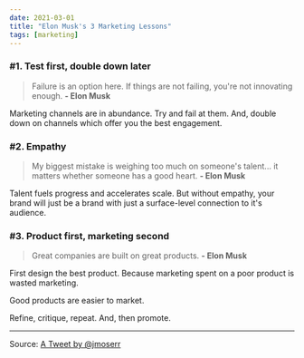 ```yaml
---
date: 2021-03-01
title: "Elon Musk's 3 Marketing Lessons"
tags: [marketing]
---
```


### #1. Test first, double down later

> Failure is an option here. If things are not failing, you're not innovating enough. **- Elon Musk**

Marketing channels are in abundance. Try and fail at them. And, double down on channels which offer you the best engagement.

### #2. Empathy

> My biggest mistake is weighing too much on someone's talent... it matters whether someone has a good heart. **- Elon Musk**

Talent fuels progress and accelerates scale. But without empathy, your brand will just be a brand with just a surface-level connection to it's audience.

### #3. Product first, marketing second

> Great companies are built on great products. **- Elon Musk**

First design the best product. Because marketing spent on a poor product is wasted marketing.

Good products are easier to market.

Refine, critique, repeat. And, then promote.

---

Source: [A Tweet by @jmoserr](https://twitter.com/jmoserr/status/1366136262113959936?s=20)